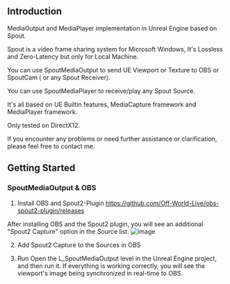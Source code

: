 ## Introduction

MediaOutput and MediaPlayer implementation in Unreal Engine based on Spout.

Spout is a video frame sharing system for Microsoft Windows, It's Lossless and Zero-Latency but only for Local Machine.

You can use SpoutMediaOutput to send UE Viewport or Texture to OBS or SpoutCam ( or any Spout Receiver).

You can use SpoutMediaPlayer to receive/play any Spout Source.

It's all based on UE Builtin features, MediaCapture framework and MediaPlayer framework.


Only tested on DirectX12.

If you encounter any problems or need further assistance or clarification, please feel free to contact me.


## Getting Started
### SpoutMediaOutput & OBS
1. Install OBS and Spout2-Plugin
https://github.com/Off-World-Live/obs-spout2-plugin/releases

After installing OBS and the Spout2 plugin, you will see an additional "Spout2 Capture" option in the Source list.
![image](https://github.com/BoysGameStudio/Spout_UnrealEngine_Showcase/assets/15364305/d37cf064-706d-474e-9a56-d26af36b4423)

2. Add Spout2 Capture to the Sources in OBS

3. Run
Open the L_SpoutMediaOutput level in the Unreal Engine project, and then run it. If everything is working correctly, you will see the viewport's image being synchronized in real-time to OBS.
